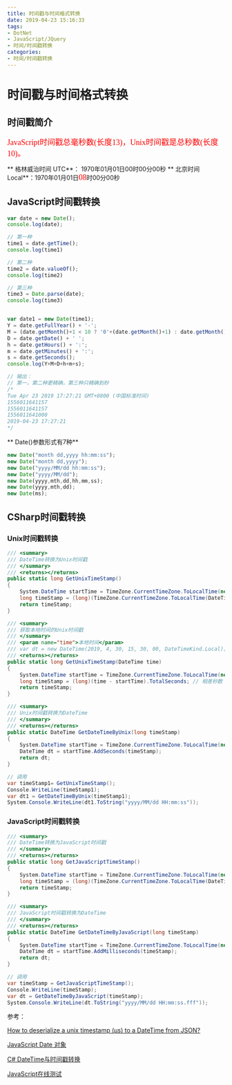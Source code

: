 ```yaml
---
title: 时间戳与时间格式转换
date: 2019-04-23 15:16:33
tags:
- DotNet
- JavaScript/JQuery
- 时间/时间戳转换
categories: 
- 时间/时间戳转换
---
```

# 时间戳与时间格式转换

## 时间戳简介

<font color=#ff0000 size=4 face="黑体">JavaScript时间戳总毫秒数(长度13)，Unix时间戳是总秒数(长度10)。</font>

** 格林威治时间 UTC**： 1970年01月01日00时00分00秒
** 北京时间 Local**：1970年01月01日<font color=#ff0000 size=4 face="黑体">08</font>时00分00秒

## JavaScript时间戳转换

```js
var date = new Date();
console.log(date);

// 第一种
time1 = date.getTime();
console.log(time1)

// 第二种
time2 = date.valueOf();
console.log(time2)

// 第三种
time3 = Date.parse(date);
console.log(time3)


var date1 = new Date(time1);
Y = date.getFullYear() + '-';
M = (date.getMonth()+1 < 10 ? '0'+(date.getMonth()+1) : date.getMonth()+1) + '-';
D = date.getDate() + ' ';
h = date.getHours() + ':';
m = date.getMinutes() + ':';
s = date.getSeconds(); 
console.log(Y+M+D+h+m+s);

// 输出：
// 第一，第二种更精确，第三种只精确到秒
/*
Tue Apr 23 2019 17:27:21 GMT+0800 (中国标准时间)
1556011641157
1556011641157
1556011641000
2019-04-23 17:27:21
*/
```

** Date()参数形式有7种**

```js
new Date("month dd,yyyy hh:mm:ss");
new Date("month dd,yyyy");
new Date("yyyy/MM/dd hh:mm:ss");
new Date("yyyy/MM/dd");
new Date(yyyy,mth,dd,hh,mm,ss);
new Date(yyyy,mth,dd);
new Date(ms);
```

## CSharp时间戳转换

### Unix时间戳转换

```cs
/// <summary>
/// DateTime转换为Unix时间戳
/// </summary>
/// <returns></returns>
public static long GetUnixTimeStamp()
{
    System.DateTime startTime = TimeZone.CurrentTimeZone.ToLocalTime(new System.DateTime(1970, 1, 1, 0, 0, 0, DateTimeKind.Utc));
    long timeStamp = (long)(TimeZone.CurrentTimeZone.ToLocalTime(DateTime.UtcNow) - startTime).TotalSeconds; // 相差秒数
    return timeStamp;
}

/// <summary>
/// 获取本地时间的Unix时间戳
/// </summary>
/// <param name="time">本地时间</param>
/// var dt = new DateTime(2019, 4, 30, 15, 30, 00, DateTimeKind.Local);
/// <returns></returns>
public static long GetUnixTimeStamp(DateTime time)
{
    System.DateTime startTime = TimeZone.CurrentTimeZone.ToLocalTime(new System.DateTime(1970, 1, 1, 0, 0, 0, DateTimeKind.Utc));
    long timeStamp = (long)(time - startTime).TotalSeconds; // 相差秒数
    return timeStamp;
}

/// <summary>
/// Unix时间戳转换为DateTime
/// </summary>
/// <returns></returns>
public static DateTime GetDateTimeByUnix(long timeStamp)
{
    System.DateTime startTime = TimeZone.CurrentTimeZone.ToLocalTime(new System.DateTime(1970, 1, 1, 0, 0, 0, DateTimeKind.Utc));
    DateTime dt = startTime.AddSeconds(timeStamp);
    return dt;
}

// 调用
var timeStamp1= GetUnixTimeStamp();
Console.WriteLine(timeStamp1);
var dt1 = GetDateTimeByUnix(timeStamp1);
System.Console.WriteLine(dt1.ToString("yyyy/MM/dd HH:mm:ss"));
```

### JavaScript时间戳转换

```cs
/// <summary>
/// DateTime转换为JavaScript时间戳
/// </summary>
/// <returns></returns>
public static long GetJavaScriptTimeStamp()
{
    System.DateTime startTime = TimeZone.CurrentTimeZone.ToLocalTime(new System.DateTime(1970, 1, 1, 0, 0, 0, DateTimeKind.Utc));
    long timeStamp = (long)(TimeZone.CurrentTimeZone.ToLocalTime(DateTime.UtcNow) - startTime).TotalMilliseconds; // 相差毫秒数
    return timeStamp;
}

/// <summary>
/// JavaScript时间戳转换为DateTime
/// </summary>
/// <returns></returns>
public static DateTime GetDateTimeByJavaScript(long timeStamp)
{
    System.DateTime startTime = TimeZone.CurrentTimeZone.ToLocalTime(new System.DateTime(1970, 1, 1, 0, 0, 0, DateTimeKind.Utc));
    DateTime dt = startTime.AddMilliseconds(timeStamp);
    return dt;
}

// 调用
var timeStamp = GetJavaScriptTimeStamp();
Console.WriteLine(timeStamp);
var dt = GetDateTimeByJavaScript(timeStamp);
System.Console.WriteLine(dt.ToString("yyyy/MM/dd HH:mm:ss.fff"));
```

参考：

[How to deserialize a unix timestamp (μs) to a DateTime from JSON?](https://stackoverflow.com/questions/19971494/how-to-deserialize-a-unix-timestamp-%CE%BCs-to-a-datetime-from-json)

[JavaScript Date 对象](http://www.w3school.com.cn/jsref/jsref_obj_date.asp)

[C# DateTime与时间戳转换](https://www.cnblogs.com/polk6/p/6024892.html)

[JavaScript在线测试](https://www.w3cschool.cn/tryrun/runcode?lang=javascript)